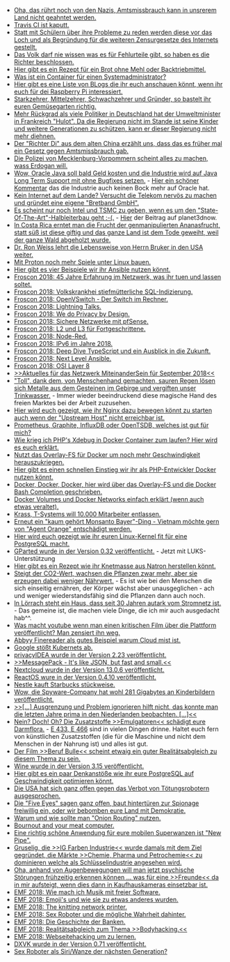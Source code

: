 * [Oha, das rührt noch von den Nazis, Amtsmissbrauch kann in unsrerem Land nicht geahntet werden.](https://blog.fefe.de/?ts=a57adffa)
* [Travis CI ist kaputt.](https://blog.fefe.de/?ts=a57d3932)
* [Statt mit Schülern über ihre Probleme zu reden werden diese vor das Loch und als Begründung für die weiteren Zensurgesetze des Internets gestellt.](https://blog.fefe.de/?ts=a57d1565)
* [Das Volk darf nie wissen was es für Fehlurteile gibt, so haben es die Richter beschlossen.](https://blog.fefe.de/?ts=a57d09a8)
* [Hier gibt es ein Rezept für ein Brot ohne Mehl oder Backtriebmittel.](https://www.smarticular.net/wunderbrot-rezept-saaten-eiweiss-brot/)
* [Was ist ein Container für einen Systemadministrator?](https://opensource.com/article/18/8/sysadmins-guide-containers)
* [Hier gibt es eine Liste von BLogs die ihr euch anschauen könnt, wenn ihr euch für dei Raspberry Pi interessiert.](https://opensource.com/article/18/8/top-10-raspberry-pi-blogs-follow)
* [Starkzehrer, Mittelzehrer, Schwachzehrer und Gründer, so bastelt ihr euren Gemüsegarten richtig.](https://www.smarticular.net/fruchtfolge-biogarten-starkzehrer-mittelzehrer-schwachzehrer-gruenduengung/)
* [Mehr Rückgrad als viele Politiker in Deutschland hat der Umweltminister in Frankreich "Hulot". Da die Regierung nicht im Stande ist seine Kinder und weitere Generationen zu schützen, kann er dieser Regierung nicht mehr diehnen.](https://blog.fefe.de/?ts=a57bbb3e)
* [Der "Richter Di" aus dem alten China erzählt uns, dass das es früher mal ein Gesetz gegen Amtsmissbrauch gab.](https://blog.fefe.de/?ts=a57be579)
* [Die Polizei von Mecklenburg-Vorpommern scheint alles zu machen, wass Erdogan will.](https://blog.fefe.de/?ts=a57be45b)
* [Wow, Oracle Java soll bald Geld kosten und die Industrie wird auf Java Long Term Support mit ohne Bugfixes setzen.](https://blog.fefe.de/?ts=a57be246) - [Hier ein schöner Kommentar](https://blog.fefe.de/?ts=a5785139) das die Industrie auch keinen Bock mehr auf Oracle hat.
* [Kein Internet auf dem Lande? Versucht die Telekom nervös zu machen und gründet eine eigene "Bretband GmbH".](https://blog.fefe.de/?ts=a57bdf26)
* [Es scheint nur noch Intel und TSMC zu geben, wenn es um den "State-Of-The-Art"-Halbleiterbau geht :-(.](https://blog.fefe.de/?ts=a57abf39) - [Hier](https://www.planet3dnow.de/cms/40139-globalfoundries-verabschiedet-sich-von-7nm/) der Beitrag auf planet3dnow.
* [In Costa Rica erntet man die Frucht der genmanipulierten Ananasfrucht, statt süß ist diese giftig und das ganze Land ist dem Tode geweiht, weil der ganze Wald abgeholzt wurde.](https://netzfrauen.org/2018/08/28/ananas-2/)
* [Dr. Ron Weiss lehrt die Lebensweise von Herrn Bruker in den USA weiter.](https://netzfrauen.org/2018/08/28/ernaehrung/)
* [Mit Proton noch mehr Spiele unter Linux bauen.](https://www.pro-linux.de/news/1/26241/valve-stellt-neue-beta-version-von-proton-zum-test-bereit.html)
* [Hier gibt es vier Beispiele wir ihr Ansible nutzen könnt.](https://opensource.com/article/18/8/ansible-playbooks-you-should-try)
* [Froscon 2018: 45 Jahre Erfahrung im Netzwerk, was ihr tuen und lassen soltet.](https://berlin-ak.ftp.media.ccc.de/events/froscon/2018/h264-hd/froscon2018-2248-deu-Best_Current_Operational_Practices_-_Dos_Donts_and_lessons_learned_hd.mp4)
* [Froscon 2018: Volkskrankhei stiefmütterliche SQL-Indizierung.](https://berlin-ak.ftp.media.ccc.de/events/froscon/2018/h264-hd/froscon2018-2143-deu-Volkskrankheit_stiefmuetterliche_SQL-Indizierung_hd.mp4)
* [Froscon 2018: OpenVSwitch - Der Switch im Rechner.](https://berlin-ak.ftp.media.ccc.de/events/froscon/2018/h264-hd/froscon2018-2251-deu-OpenVSwitch_-_Der_Switch_im_Rechner_hd.mp4)
* [Froscon 2018: Lightning Talks.](https://berlin-ak.ftp.media.ccc.de/events/froscon/2018/h264-hd/froscon2018-2322-deu-Lightning_Talks_hd.mp4)
* [Froscon 2018: We do Privacy by Design.](https://berlin-ak.ftp.media.ccc.de/events/froscon/2018/h264-hd/froscon2018-2204-eng-We_do_Privacy_by_Design_hd.mp4)
* [Froscon 2018: Sichere Netzwerke mit pfSense.](https://berlin-ak.ftp.media.ccc.de/events/froscon/2018/h264-hd/froscon2018-2150-deu-Sichere_Netzwerke_mit_pfSense_hd.mp4)
* [Froscon 2018: L2 und L3 für Fortgeschrittene.](https://berlin-ak.ftp.media.ccc.de/events/froscon/2018/h264-hd/froscon2018-2247-deu-L2_L3_fuer_Fortgeschrittene_-_Helle_und_dunkle_Magie_im_Linux-Netzwerkstack_hd.mp4)
* [Froscon 2018: Node-Red.](https://berlin-ak.ftp.media.ccc.de/events/froscon/2018/h264-hd/froscon2018-2209-deu-Node-Red_hd.mp4)
* [Froscon 2018: IPv6 im Jahre 2018.](https://berlin-ak.ftp.media.ccc.de/events/froscon/2018/h264-hd/froscon2018-2242-deu-IPv6_im_Jahre_2018_hd.mp4)
* [Froscon 2018: Deep Dive TypeScript und ein Ausblick in die Zukunft.](https://berlin-ak.ftp.media.ccc.de/events/froscon/2018/h264-hd/froscon2018-2132-deu-Deep_Dive_TypeScript_und_ein_Ausblick_in_die_Zukunft_hd.mp4)
* [Froscon 2018: Next Level Ansible.](https://berlin-ak.ftp.media.ccc.de/events/froscon/2018/h264-hd/froscon2018-2130-deu-Next_Level_Ansible_hd.mp4)
* [Froscon 2018: OSI Layer 8](https://berlin-ak.ftp.media.ccc.de/events/froscon/2018/h264-hd/froscon2018-2183-deu-OSI_Layer_8_hd.mp4)
* [>>Aktuelles für das Netzwerk MiteinanderSein für September 2018<<](https://bio-erzgebirge.de/wp/?p=15619)
* ["Toll", dank dem, von Menschenhand gemachten, sauren Regen lösen sich Metalle aus dem Gesteinen im Gebirge und vergiften unser Trinkwasser.](http://www.sonnenseite.com/de/wissenschaft/raetsel-des-schneeweissen-bachs-erklaert.html) - Immer wieder beeindruckend diese magische Hand des freien Marktes bei der Arbeit zuzusehen.
* [Hier wird euch gezeigt, wie ihr Nginx dazu bewegen könnt zu starten auch wenn der "Upstream Host" nicht erreichbar ist.](https://sandro-keil.de/blog/let-nginx-start-if-upstream-host-is-unavailable-or-down/)
* [Prometheus, Graphite, InfluxDB oder OpenTSDB, welches ist gut für mich?](https://opensource.com/article/18/8/open-source-monitoring-tools)
* [Wie krieg ich PHP's Xdebug in Docker Container zum laufen? Hier wird es euch erklärt.](https://sandro-keil.de/blog/docker-php-xdebug-cli-debugging/)
* [Nutzt das Overlay-FS für Docker um noch mehr Geschwindigkeit herauszukriegen.](https://sandro-keil.de/blog/docker-with-overlayfs-on-ubuntu/)
* [Hier gibt es einen schnellen Einstieg wir ihr als PHP-Entwickler Docker nutzen könnt.](https://sandro-keil.de/blog/docker-for-php-developers/)
* [Docker, Docker, Docker, hier wird über das Overlay-FS und die Docker Bash Completion geschrieben.](https://sandro-keil.de/blog/docker-daemon-tuning-and-json-file-configuration/)
* [Docker Volumes und Docker Networks einfach erklärt (wenn auch etwas veraltet).](https://sandro-keil.de/blog/docker-compose-with-named-volumes-and-multiple-networks/)
* [Krass, T-Systems will 10.000 Mitarbeiter entlassen.](https://blog.fefe.de/?ts=a5784923)
* [Erneut ein "kaum gehört Monsanto Bayer"-Ding - Vietnam möchte gern von "Agent Orange" entschädigt werden.](https://blog.fefe.de/?ts=a57852ba)
* [Hier wird euch gezeigt wie ihr euren Linux-Kernel fit für eine PostgreSQL macht.](https://www.percona.com/blog/2018/08/29/tune-linux-kernel-parameters-for-postgresql-optimization/)
* [GParted wurde in der Version 0.32 veröffentlicht.](https://www.pro-linux.de/news/1/26248/gparted-032-mit-unterst%C3%BCtzung-von-luks-mappings.html) - Jetzt mit LUKS-Unterstützung
* [Hier gibt es ein Rezept wie ihr Knetmasse aus Natron herstellen könnt.](https://www.smarticular.net/natron-salzteig-knetmasse-porzellan-selber-machen-kinder/)
* [Steigt der CO2-Wert, wachsen die Pflanzen zwar mehr, aber sie erzeugen dabei weniger Nährwert.](http://www.sonnenseite.com/de/wissenschaft/co-8322-wert-steigt-naehrwert-sinkt.html) - Es ist wie bei den Menschen die sich einseitig ernähren, der Körper wächst aber unausgeglichen - ach und weniger wiederstandsfähig sind die Pflanzen dann auch noch.
* [In Lörrach steht ein Haus, dass seit 30 Jahren autark vom Stromnetz ist.](http://www.sonnenseite.com/de/energie/zweifamilienhaus-in-loerrach-ist-seit-30-jahren-unabhaengig-vom-stromnetz.html) - Das gemeine ist, die machen viele Dinge, die ich mir auch ausgedacht hab^^.
* [Was macht youtube wenn man einen kritischen Film über die Plattform veröffentlicht? Man zensiert ihn weg.](https://blog.fefe.de/?ts=a579d8a2)
* [Abbyy Finereader als gutes Beispiel warum Cloud mist ist.](https://blog.fefe.de/?ts=a579ce07)
* [Google stößt Kubernets ab.](https://www.pro-linux.de/news/1/26249/google-%C3%BCbergibt-kubernetes-infrastruktur-an-cloud-native.html)
* [privacyIDEA wurde in der Version 2.23 veröffentlicht.](https://www.pro-linux.de/news/1/26251/privacyidea-223-erschienen.html)
* [>>MessagePack - It's like JSON, but fast and small.<<](https://msgpack.org/)
* [Nextcloud wurde in der Version 13.0.6 veröffentlicht.](https://nextcloud.com/blog/more-stability-and-security-with-nextcloud-13.0.6-and-12.0.11/)
* [ReactOS wure in der Version 0.4.10 veröffentlicht.](https://www.phoronix.com/scan.php?page=news_item&px=ReactOS-0.4.10-RC)
* [Nestle kauft Starbucks stückweise.](https://www.neopresse.com/gesellschaft/die-fragwuerdigen-geschaefte-von-nestle-konzern-baut-produktpalette-aus/)
* [Wow, die Spyware-Company hat wohl 281 Gigabytes an Kinderbildern veröffentlicht.](https://blog.fefe.de/?ts=a576c954)
* [>>[...] Ausgrenzung und Problem ignorieren hilft nicht, das konnte man die letzten Jahre prima in den Niederlanden beobachten. [...]<<](https://blog.fefe.de/?ts=a577a673)
* [Nein? Doch! Oh? Die Zusatzstoffe >>Emulgatoren<< schädigt eure Darmflora.](https://netzfrauen.org/2018/08/31/darmkrebs-2/) - [E 433, E 466](https://de.wikipedia.org/wiki/Emulgator) sind in vielen Dingen drinne. Haltet euch fern von künstlichen Zusatzstoffen (die für die Maschine und nicht dem Menschen in der Nahrung ist) und alles ist gut.
* [Der Film >>Beruf Bulle<< scheint etwaig ein guter Realitätsabgleich zu diesem Thema zu sein.](https://blog.fefe.de/?ts=a577521e)
* [Wine wurde in der Version 3.15 veröffentlicht.](https://www.phoronix.com/scan.php?page=news_item&px=Wine-3.15-Released)
* [Hier gibt es ein paar Denkanstöße wie ihr eure PostgreSQL auf Geschwindigkeit optimieren könnt.](https://www.percona.com/blog/2018/08/31/tuning-postgresql-database-parameters-to-optimize-performance/)
* [Die USA hat sich ganz offen gegen das Verbot von Tötungsrobotern ausgesprochen.](https://blog.fefe.de/?ts=a574ba13)
* [Die "Five Eyes" sagen ganz offen, baut hintertüren zur Spionage freiwillig ein, oder wir bebomben eure Land mit Demokratie.](https://blog.fefe.de/?ts=a57442c2)
* [Warum und wie sollte man "Onion Routing" nutzen.](https://ftp.fau.de/cdn.media.ccc.de/events/emf/2018/h264-hd/emf2018-263-eng-Why_and_How_you_should_start_using_Onion_Networking_hd.mp4)
* [Bournout and your meat computer.](https://berlin-ak.ftp.media.ccc.de/events/emf/2018/h264-hd/emf2018-38-eng-Burnout_and_Your_Meat_Computer_hd.mp4)
* [Eine richtig schöne Anwendung für eure mobilen Superwanzen ist "New Pipe".](https://github.com/TeamNewPipe/NewPipe)
* [Gruselig, die >>IG Farben Industrie<< wurde damals mit dem Ziel gegründet, die Märkte >>Chemie, Pharma und Petrochemie<< zu dominieren welche als Schlüsselindustrie angesehen wird.](https://npr.news.eulu.info/2018/09/02/die-dunklen-wurzeln-der-bruesseler-eu/)
* [Oha, anhand von Augenbewegungen will man jetzt psychische Störungen frühzeitig erkennen können ... was für eine >>Freunde<< da in mir aufsteigt, wenn dies dann in Kaufhauskameras einsetzbar ist.](https://blog.fefe.de/?ts=a572df50)
* [EMF 2018: Wie mach ich Musik mit freier Software.](https://berlin-ak.ftp.media.ccc.de/events/emf/2018/h264-hd/emf2018-450-eng-Making_music_in_the_free_and_open-source_world_hd.mp4)
* [EMF 2018: Emoji's und wie sie zu etwas anderes wurden.](https://berlin-ak.ftp.media.ccc.de/events/emf/2018/h264-hd/emf2018-373-eng-Why_does_mean_I_love_you_The_ways_that_we_use_and_misuse_emoji_hd.mp4)
* [EMF 2018: The knitting network printer.](https://berlin-ak.ftp.media.ccc.de/events/emf/2018/h264-hd/emf2018-29-eng-The_Knitting_Network_Printer_hd.mp4)
* [EMF 2018: Sex Roboter und die mögliche Wahrheit dahinter.](https://berlin-ak.ftp.media.ccc.de/events/emf/2018/h264-hd/emf2018-374-eng-Sex_Robots_The_Truth_Behind_the_Headlines_hd.mp4)
* [EMF 2018: Die Geschichte der Banken.](https://berlin-ak.ftp.media.ccc.de/events/emf/2018/h264-hd/emf2018-200-eng-Numbers_vs_Resources_The_History_of_Banking_hd.mp4)
* [EMF 2018: Realitätsabgleich zum Thema >>Bodyhacking.<<](https://berlin-ak.ftp.media.ccc.de/events/emf/2018/h264-hd/emf2018-471-eng-Adventures_in_somatosensory_music_body_hacking_beyond_hd.mp4)
* [EMF 2018: Webseitehacking um zu lernen.](https://berlin-ak.ftp.media.ccc.de/events/emf/2018/h264-hd/emf2018-371-eng-Attacking_Websites_for_Educational_Purposes_Only_hd.mp4)
* [DXVK wurde in der Version 0.71 veröffentlicht.](https://www.phoronix.com/scan.php?page=news_item&px=DXVK-0.71-Released)
* [Sex Roboter als Siri/Wanze der nächsten Generation?](https://netzfrauen.org/2018/09/02/52976-2/)
